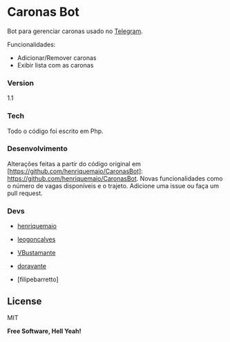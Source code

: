 # Caronas Bot

Bot para gerenciar caronas usado no [Telegram].

Funcionalidades:
  - Adicionar/Remover caronas
  - Exibir lista com as caronas

### Version
1.1

### Tech

Todo o código foi escrito em Php.

### Desenvolvimento

Alterações feitas a partir do código original em [https://github.com/henriquemaio/CaronasBot]: <https://github.com/henriquemaio/CaronasBot>. Novas funcionalidades como o número de vagas disponíveis e o trajeto.
Adicione uma issue ou faça um pull request.

### Devs

 - [henriquemaio]
 - [leogoncalves]
 - [VBustamante]
 - [doravante]

- [filipebarretto]

License
----

MIT


**Free Software, Hell Yeah!**

[//]: # (These are reference links used in the body of this note and get stripped out when the markdown processor does its job. There is no need to format nicely because it shouldn't be seen. Thanks SO - http://stackoverflow.com/questions/4823468/store-comments-in-markdown-syntax)

   [Telegram]: <https://telegram.org/>
   [henriquemaio]: <https://github.com/henriquemaio>
   [leogoncalves]: <https://github.com/leogoncalves>
   [VBustamante]: <https://github.com/VBustamante>
   [doravante]: <https://github.com/doravante>


